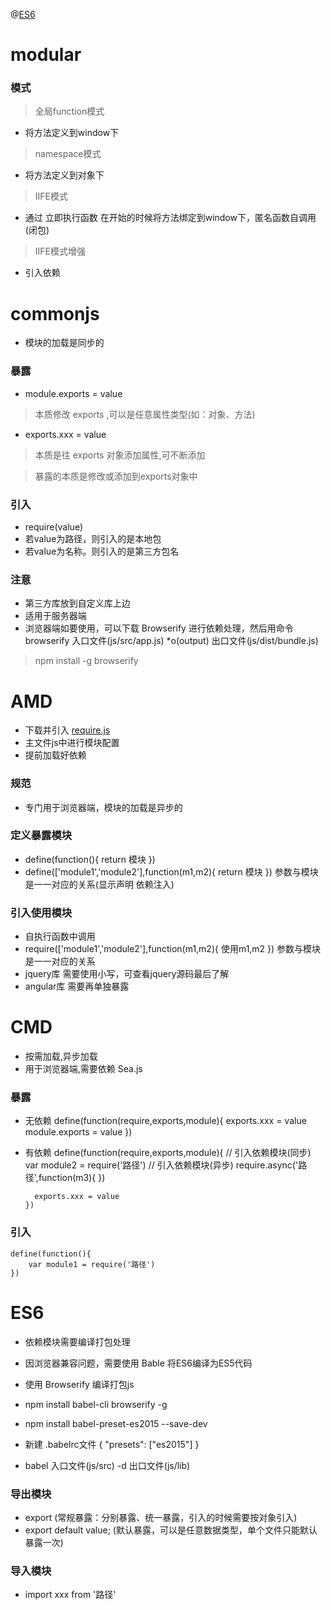 @[ES6](#ES6)

# modular

### 模式

> 全局function模式
* 将方法定义到window下
> namespace模式
* 将方法定义到对象下
> IIFE模式
* 通过 立即执行函数 在开始的时候将方法绑定到window下，匿名函数自调用(闭包)
> IIFE模式增强
* 引入依赖

# commonjs

* 模块的加载是同步的

### 暴露

* module.exports = value
> 本质修改 exports ,可以是任意属性类型(如：对象、方法)
* exports.xxx = value
> 本质是往 exports 对象添加属性,可不断添加

> 暴露的本质是修改或添加到exports对象中

### 引入

* require(value)
* 若value为路径，则引入的是本地包
* 若value为名称。则引入的是第三方包名

### 注意
* 第三方库放到自定义库上边
* 适用于服务器端
* 浏览器端如要使用，可以下载 Browserify 进行依赖处理，然后用命令 browserify 入口文件(js/src/app.js) *o(output) 出口文件(js/dist/bundle.js)
> npm install -g browserify

# AMD

* 下载并引入 [require.js](https://requirejs.org/docs/api.html)
* 主文件js中进行模块配置
* 提前加载好依赖

### 规范
* 专门用于浏览器端，模块的加载是异步的

### 定义暴露模块

* define(function(){ return 模块 })
* define(['module1','module2'],function(m1,m2){ return 模块 })      参数与模块是一一对应的关系(显示声明 依赖注入)

### 引入使用模块

* 自执行函数中调用
* require(['module1','module2'],function(m1,m2){ 使用m1,m2 })      参数与模块是一一对应的关系
* jquery库 需要使用小写，可查看jquery源码最后了解
* angular库 需要再单独暴露

# CMD

* 按需加载,异步加载
* 用于浏览器端,需要依赖 Sea.js

### 暴露

* 无依赖
	  define(function(require,exports,module){ 
		exports.xxx = value
		module.exports = value
	  })

* 有依赖
	  define(function(require,exports,module){ 
		// 引入依赖模块(同步)
		var module2 = require('路径')
		// 引入依赖模块(异步)
		require.async('路径',function(m3){  })
		
		exports.xxx = value
	  })
	  
### 引入

	define(function(){
		var module1 = require('路径')
	})
	
# ES6

* 依赖模块需要编译打包处理
* 因浏览器兼容问题，需要使用 Bable 将ES6编译为ES5代码
* 使用 Browserify 编译打包js

* npm install babel-cli browserify -g
* npm install babel-preset-es2015 --save-dev

* 新建 .babelrc文件
	{
		"presets": ["es2015"]
	}
	
* babel 入口文件(js/src) -d 出口文件(js/lib)

### 导出模块

* export (常规暴露：分别暴露、统一暴露，引入的时候需要按对象引入)
* export default value;  (默认暴露，可以是任意数据类型，单个文件只能默认暴露一次)

### 导入模块

* import xxx from '路径'
